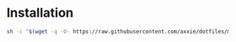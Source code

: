 # Installation

```bash
sh -c "$(wget -q -O- https://raw.githubusercontent.com/axxie/dotfiles/master/bootstrap.sh)"
```
